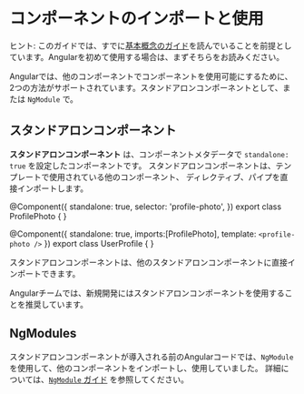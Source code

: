 # コンポーネントのインポートと使用

ヒント: このガイドでは、すでに[基本概念のガイド](essentials)を読んでいることを前提としています。Angularを初めて使用する場合は、まずそちらをお読みください。

Angularでは、他のコンポーネントでコンポーネントを使用可能にするために、2つの方法がサポートされています。スタンドアロンコンポーネントとして、または `NgModule` で。

## スタンドアロンコンポーネント

**スタンドアロンコンポーネント** は、コンポーネントメタデータで `standalone: true` を設定したコンポーネントです。
スタンドアロンコンポーネントは、テンプレートで使用されている他のコンポーネント、
ディレクティブ、パイプを直接インポートします。

<docs-code language="ts" highlight="[2, [8, 9]]">
@Component({
  standalone: true,
  selector: 'profile-photo',
})
export class ProfilePhoto { }

@Component({
  standalone: true,
  imports:[ProfilePhoto],
  template: `<profile-photo />`
})
export class UserProfile { }
</docs-code>

スタンドアロンコンポーネントは、他のスタンドアロンコンポーネントに直接インポートできます。

Angularチームでは、新規開発にはスタンドアロンコンポーネントを使用することを推奨しています。

## NgModules

スタンドアロンコンポーネントが導入される前のAngularコードでは、`NgModule` を使用して、他のコンポーネントをインポートし、使用していました。
詳細については、[`NgModule` ガイド](guide/ngmodules) を参照してください。
